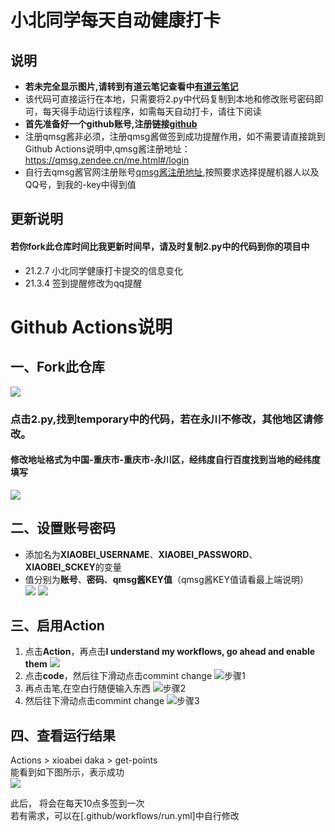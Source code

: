 # 小北同学每天自动健康打卡
## 说明
* **若未完全显示图片,请转到有道云笔记查看中[有道云笔记](http://note.youdao.com/noteshare?id=c4a1719fd3414ffb8c54eaef69ed020a&sub=WEB0553bbccc8c451fcf9c90a36edd911a5)**
* 该代码可直接运行在本地，只需要将2.py中代码复制到本地和修改账号密码即可，每天得手动运行该程序，如需每天自动打卡，请往下阅读
* **首先准备好一个github账号,注册链接[github](https://github.com/)**
* 注册qmsg酱非必须，注册qmsg酱做签到成功提醒作用，如不需要请直接跳到Github Actions说明中,qmsg酱注册地址：https://qmsg.zendee.cn/me.html#/login
* 自行去qmsg酱官网注册账号[qmsg酱注册地址](https://qmsg.zendee.cn/me.html#/login),按照要求选择提醒机器人以及QQ号，到我的-key中得到值

## 更新说明
#### 若你fork此仓库时间比我更新时间早，请及时复制2.py中的代码到你的项目中
* 21.2.7 小北同学健康打卡提交的信息变化
* 21.3.4 签到提醒修改为qq提醒
# Github Actions说明
## 一、Fork此仓库
![](http://tu.yaohuo.me/imgs/2020/06/f059fe73afb4ef5f.png)

### 点击2.py,找到temporary中的代码，若在永川不修改，其他地区请修改。
#### 修改地址格式为**中国-重庆市-重庆市-永川区**，经纬度自行百度找到当地的经纬度填写
![](https://i.loli.net/2021/02/05/VOHl12sNArmLh8u.png)

## 二、设置账号密码

* 添加名为**XIAOBEI_USERNAME**、**XIAOBEI_PASSWORD**、**XIAOBEI_SCKEY**的变量  
* 值分别为**账号**、**密码**、**qmsg酱KEY值**（qmsg酱KEY值请看最上端说明）  
![](http://tu.yaohuo.me/imgs/2020/06/748bf9c0ca6143cd.png)
![](https://i.loli.net/2021/02/05/KrHSRJk3xYAdGy5.png)
## 三、启用Action
1. 点击**Action**，再点击**I understand my workflows, go ahead and enable them** 
![](http://tu.yaohuo.me/imgs/2020/06/34ca160c972b9927.png)
2. 点击**code**，然后往下滑动点击commint change
![步骤1](https://i.loli.net/2021/02/05/qwFmINBZp3fgiQP.png)
3. 再点击笔,在空白行随便输入东西
![步骤2](https://i.loli.net/2021/02/05/irWEo63dkwpAPyc.png)
4. 然后往下滑动点击commint change
![步骤3](https://i.loli.net/2021/02/05/gAuwbIxyaJdWPYe.png)
## 四、查看运行结果
Actions  > xioabei daka > get-points  
能看到如下图所示，表示成功  
![](https://i.loli.net/2021/02/05/iXz96WZeScOIGbE.png)

此后， 将会在每天10点多签到一次  
若有需求，可以在[.github/workflows/run.yml]中自行修改 
